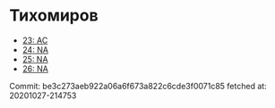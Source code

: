 # Тихомиров
- [23: AC](23.md)
- [24: NA](24.md)
- [25: NA](25.md)
- [26: NA](26.md)

Commit: be3c273aeb922a06a6f673a822c6cde3f0071c85
 fetched at: 20201027-214753

